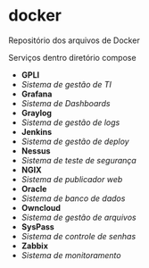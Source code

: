 # docker
Repositório dos arquivos de Docker

Serviços dentro diretório compose

- **GPLI**
 - *Sistema de gestão de TI*
- **Grafana**
 - *Sistema de Dashboards*
- **Graylog**
 - *Sistema de gestão de logs*
- **Jenkins**
 - *Sistema de gestão de deploy*
- **Nessus**
 - *Sistema de teste de segurança*
- **NGIX**
 - *Sistema de publicador web*
- **Oracle**
 - *Sistema de banco de dados*
- **Owncloud**
 - *Sistema de gestão de arquivos*
- **SysPass**
 - *Sistema de controle de senhas*
- **Zabbix**
 - *Sistema de monitoramento*